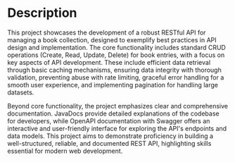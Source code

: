# Description
This project showcases the development of a robust RESTful API for managing a book collection, designed to exemplify best practices in API design and implementation. The core functionality includes standard CRUD operations (Create, Read, Update, Delete) for book entries, with a focus on key aspects of API development. These include efficient data retrieval through basic caching mechanisms, ensuring data integrity with thorough validation, preventing abuse with rate limiting, graceful error handling for a smooth user experience, and implementing pagination for handling large datasets.

Beyond core functionality, the project emphasizes clear and comprehensive documentation.  JavaDocs provide detailed explanations of the codebase for developers, while OpenAPI documentation with Swagger offers an interactive and user-friendly interface for exploring the API's endpoints and data models. This project aims to demonstrate proficiency in building a well-structured, reliable, and documented REST API, highlighting skills essential for modern web development.